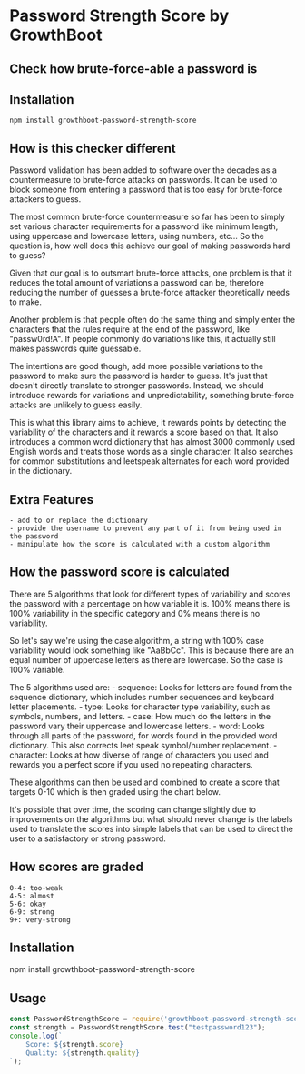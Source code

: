 # Password Strength Score by GrowthBoot

## Check how brute-force-able a password is

## Installation

    npm install growthboot-password-strength-score

## How is this checker different

Password validation has been added to software over the decades as a countermeasure to brute-force attacks on passwords. It can be used to block someone from entering a password that is too easy for brute-force attackers to guess.

The most common brute-force countermeasure so far has been to simply set various character requirements for a password like minimum length, using uppercase and lowercase letters, using numbers, etc... So the question is, how well does this achieve our goal of making passwords hard to guess?

Given that our goal is to outsmart brute-force attacks, one problem is that it reduces the total amount of variations a password can be, therefore reducing the number of guesses a brute-force attacker theoretically needs to make. 

Another problem is that people often do the same thing and simply enter the characters that the rules require at the end of the password, like "passw0rd!A". If people commonly do variations like this, it actually still makes passwords quite guessable. 

The intentions are good though, add more possible variations to the password to make sure the password is harder to guess. It's just that doesn't directly translate to stronger passwords. Instead, we should introduce rewards for variations and unpredictability, something brute-force attacks are unlikely to guess easily.

This is what this library aims to achieve, it rewards points by detecting the variability of the characters and it rewards a score based on that. It also introduces a common word dictionary that has almost 3000 commonly used English words and treats those words as a single character. It also searches for common substitutions and leetspeak alternates for each word provided in the dictionary.

## Extra Features
	- add to or replace the dictionary
	- provide the username to prevent any part of it from being used in the password
	- manipulate how the score is calculated with a custom algorithm

## How the password score is calculated

There are 5 algorithms that look for different types of variability and scores the password with a percentage on how variable it is. 100% means there is 100% variability in the specific category and 0% means there is no variability.

So let's say we're using the case algorithm, a string with 100% case variability would look something like "AaBbCc". This is because there are an equal number of uppercase letters as there are lowercase. So the case is 100% variable.

The 5 algorithms used are:
	- sequence: Looks for letters are found from the sequence dictionary, which includes number sequences and keyboard letter placements.
	- type: Looks for character type variability, such as symbols, numbers, and letters. 
	- case: How much do the letters in the password vary their uppercase and lowercase letters.
	- word: Looks through all parts of the password, for words found in the provided word dictionary. This also corrects leet speak symbol/number replacement.
	- character: Looks at how diverse of range of characters you used and rewards you a perfect score if you used no repeating characters.

These algorithms can then be used and combined to create a score that targets 0-10 which is then graded using the chart below.

It's possible that over time, the scoring can change slightly due to improvements on the algorithms but what should never change is the labels used to translate the scores into simple labels that can be used to direct the user to a satisfactory or strong password.

## How scores are graded
	0-4: too-weak
	4-5: almost
	5-6: okay
	6-9: strong
	9+: very-strong

## Installation

npm install growthboot-password-strength-score

## Usage
```js
const PasswordStrengthScore = require('growthboot-password-strength-score');
const strength = PasswordStrengthScore.test("testpassword123");
console.log(`
	Score: ${strength.score}
	Quality: ${strength.quality}
`);
```